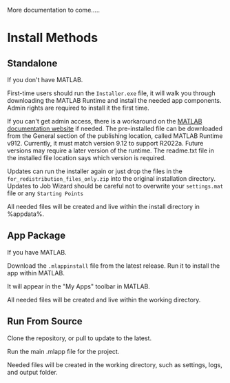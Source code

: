 More documentation to come.....


# Install Methods

## Standalone 
If you don't have MATLAB.

First-time users should run the `Installer.exe` file, it will walk you through downloading the MATLAB Runtime and install the needed app components. Admin rights are required to install it the first time. 

If you can't get admin access, there is a workaround on the [MATLAB documentation website](https://www.mathworks.com/help/compiler/install-the-matlab-runtime.html) if needed. The pre-installed file can be downloaded from the General section of the publishing location, called MATLAB Runtime v912. Currently, it must match version 9.12 to support R2022a. Future versions may require a later version of the runtime. The readme.txt file in the installed file location says which version is required.

Updates can run the installer again or just drop the files in the `for_redistribution_files_only.zip` into the original installation directory.
Updates to Job Wizard should be careful not to overwrite your `settings.mat` file or any `Starting Points`

All needed files will be created and live within the install directory in %appdata%.


## App Package
If you have MATLAB.

Download the `.mlappinstall` file from the latest release. Run it to install the app within MATLAB.

It will appear in the "My Apps" toolbar in MATLAB.

All needed files will be created and live within the working directory.


## Run From Source

Clone the repository, or pull to update to the latest.

Run the main .mlapp file for the project.

Needed files will be created in the working directory, such as settings, logs, and output folder.


